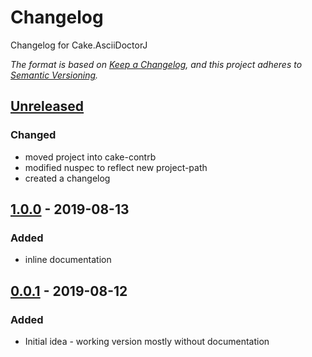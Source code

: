 # Changelog
Changelog for Cake.AsciiDoctorJ

_The format is based on [Keep a Changelog](https://keepachangelog.com/en/1.0.0/),
and this project adheres to [Semantic Versioning](https://semver.org/spec/v2.0.0.html)._

## [Unreleased]
### Changed
- moved project into cake-contrb
- modified nuspec to reflect new project-path
- created a changelog

## [1.0.0] - 2019-08-13
### Added
- inline documentation

## [0.0.1] - 2019-08-12
### Added
- Initial idea - working version mostly without documentation


[Unreleased]: https://github.com/cake-contrib/cake.asciidoctorj/compare/v1.0.0...HEAD
[1.0.0]: https://github.com/cake-contrib/cake.asciidoctorj/compare/v0.0.1...v1.0.0
[0.0.1]: https://github.com/cake-contrib/cake.asciidoctorj/tree/v0.0.1